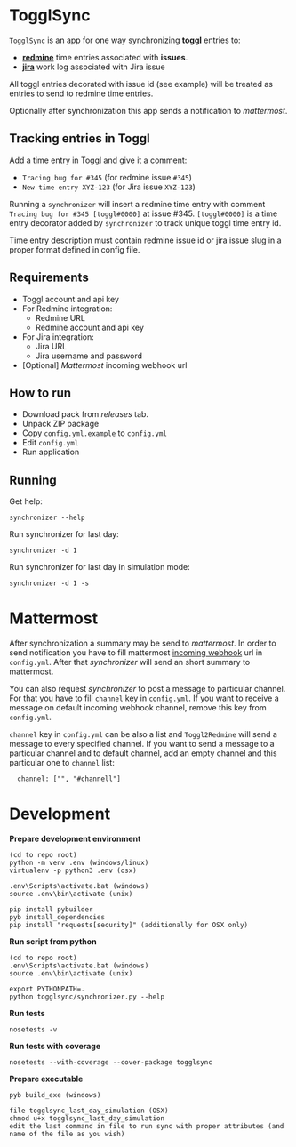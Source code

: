 TogglSync
===

`TogglSync` is an app for one way synchronizing **[toggl](toggl.com)** entries to:
 - **[redmine](https://www.redmine.org/)** time entries associated with **issues**. 
 - **[jira]()** work log associated with Jira issue

All toggl entries decorated with issue id (see example) will be treated as entries to send to redmine time entries.

Optionally after synchronization this app sends a notification to *mattermost*.

Tracking entries in Toggl
---

Add a time entry in Toggl and give it a comment: 
- `Tracing bug for #345` (for redmine issue `#345`)
- `New time entry XYZ-123` (for Jira issue `XYZ-123`) 

Running a `synchronizer` will insert a redmine time entry with comment `Tracing bug for #345 [toggl#0000]` at issue #345. `[toggl#0000]` is a time entry decorator added by `synchronizer` to track unique toggl time entry id.

Time entry description must contain redmine issue id or jira issue slug in a proper format defined in config file.

Requirements
---

* Toggl account and api key
* For Redmine integration:
   - Redmine URL
   - Redmine account and api key
* For Jira integration:
   - Jira URL
   - Jira username and password
* [Optional] *Mattermost* incoming webhook url

How to run
---

- Download pack from *releases* tab.
- Unpack ZIP package
- Copy `config.yml.example` to `config.yml`
- Edit `config.yml`
- Run application 

Running  
---

Get help:

```
synchronizer --help
```

Run synchronizer for last day:

```
synchronizer -d 1
```

Run synchronizer for last day in simulation mode:

```
synchronizer -d 1 -s
```

Mattermost
===

After synchronization a summary may be send to *mattermost*. In order to send notification you have to fill mattermost [incoming webhook](https://docs.mattermost.com/developer/webhooks-incoming.html) url in `config.yml`. After that *synchronizer* will send an short summary to mattermost.

You can also request *synchronizer* to post a message to particular channel. For that you have to fill `channel` key in `config.yml`. If you want to receive a message on default incoming webhook channel, remove this key from `config.yml`.

`channel` key in `config.yml` can be also a list and `Toggl2Redmine` will send a message to every specified channel. If you want to send a message to a particular channel and to default channel, add an empty channel and this particular one to `channel` list:

```
  channel: ["", "#channell"]
```

Development
===

**Prepare development environment**

```
(cd to repo root)
python -m venv .env (windows/linux)
virtualenv -p python3 .env (osx)

.env\Scripts\activate.bat (windows)
source .env\bin\activate (unix)

pip install pybuilder
pyb install_dependencies
pip install "requests[security]" (additionally for OSX only)
```

**Run script from python**
```
(cd to repo root)
.env\Scripts\activate.bat (windows)
source .env\bin\activate (unix)

export PYTHONPATH=.
python togglsync/synchronizer.py --help
```

**Run tests**

```
nosetests -v
```

**Run tests with coverage**

```
nosetests --with-coverage --cover-package togglsync
```

**Prepare executable**

```
pyb build_exe (windows)

file togglsync_last_day_simulation (OSX)
chmod u+x togglsync_last_day_simulation
edit the last command in file to run sync with proper attributes (and name of the file as you wish)
```
